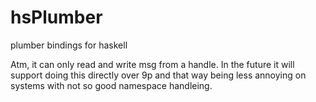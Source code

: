 hsPlumber
=========

plumber bindings for haskell

Atm, it can only read and write msg from a handle. In the future it will
support doing this directly over 9p and that way being less annoying on systems
with not so good namespace handleing.
